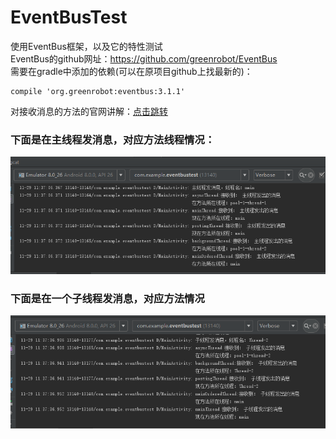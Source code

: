 # EventBusTest
使用EventBus框架，以及它的特性测试<br>
EventBus的github网址：https://github.com/greenrobot/EventBus<br>
需要在gradle中添加的依赖(可以在原项目github上找最新的)：<br>
```
compile 'org.greenrobot:eventbus:3.1.1'
```
对接收消息的方法的官网讲解：[点击跳转](http://greenrobot.org/eventbus/documentation/delivery-threads-threadmode/)
### 下面是在主线程发消息，对应方法线程情况：
![图片加载失败](https://github.com/HeTingwei/EventBusTest/blob/master/doc/%E4%B8%BB%E7%BA%BF%E7%A8%8B%E5%8F%91%E6%B6%88%E6%81%AF.png)
### 下面是在一个子线程发消息，对应方法情况
![图片加载失败)](https://github.com/HeTingwei/EventBusTest/blob/master/doc/%E5%AD%90%E7%BA%BF%E7%A8%8B%E5%8F%91%E6%B6%88%E6%81%AF.png)

